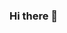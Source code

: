 ### Hi there 👋

<!--
**Ftarganski/Ftarganski** is a ✨ _special_ ✨ repository because its `README.md` (this file) appears on your GitHub profile.

Here are some ideas to get you started:

- 🔭 I’m currently working on ...
- 🌱 I’m currently learning ...
- 👯 I’m looking to collaborate on ...
- 🤔 I’m looking for help with ...
- 💬 Ask me about ...
- 📫 How to reach me: ...
- 😄 Pronouns: ...
- ⚡ Fun fact: ...
-->


  <a href="https://www.linkedin.com/in/targanski" target="_blank"><i class="fa-brands fa-linkedin-in"></i></a>
  <a href="https://github.com/Ftarganski" target="_blank"><i class="fa-brands fa-github"></i></a>
  <a href="https://www.instagram.com/ftarganski" target="_blank"><i class="fa-brands fa-instagram"></i></a>
  <a href="https://www.youtube.com/c/PedalFloripaMTB?sub_confirmation=1" target="_blank"><i class="fa-brands fa-youtube"></i></a>
  <a href="https://twitter.com/ftarganski" target="_blank"><i class="fa-brands fa-twitter"></i></a>
  <a href="https://www.facebook.com/ftarganski" target="_blank"><i class="fa-brands fa-facebook-f"></i></a>
  <a href="mailto:francis@targanski.com" target="_blank"><i class="fa-solid fa-at"></i></a>
  <a href="https://api.whatsapp.com/send?phone=5548988222992" target="_blank"><i class="fa-brands fa-whatsapp"></i></a>

